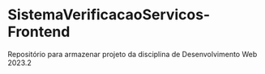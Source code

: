 # SistemaVerificacaoServicos-Frontend
Repositório para armazenar projeto da disciplina de Desenvolvimento Web 2023.2
